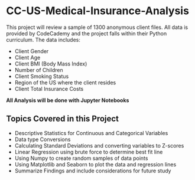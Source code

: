 # CC-US-Medical-Insurance-Analysis

This project will review a sample of 1300 anonymous client files.  All data is provided by CodeCademy and the project falls within their Python curriculum.  The data includes:
 - Client Gender
 - Client Age
 - Client BMI (Body Mass Index)
 - Number of Children
 - Client Smoking Status
 - Region of the US where the client resides
 - Client Total Insurance Costs

**All Analysis will be done with Jupyter Notebooks**

## Topics Covered in this Project
 - Descriptive Statistics for Continuous and Categorical Variables
 - Data type Conversions
 - Calculating Standard Deviations and converting variables to Z-scores
 - Linear Regression using brute force to determine best fit line
 - Using Numpy to create random samples of data points
 - Using Matplotlib and Seaborn to plot the data and regression lines
 - Summarize Findings and include considerations for future study
